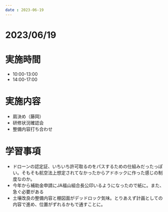 ```yaml
---
date : 2023-06-19
---
```


# 2023/06/19

# 実施時間
- 10:00-13:00
- 14:00-17:00

# 実施内容
- 肩決め（藤岡）
- 研修状況確認会
- 整備内容打ち合わせ

# 学習事項
- ドローンの認定証、いちいち許可取るのをパスするための仕組みだったっぽい。そもそも航空法上想定されてなかったからアドホックに作った感じの制度なのか。
- 今年から補助金申請にJA福山組合長公印いるようになったので紙に。また、急ぐ必要がある
- 土壌改良の整備内容と棚図面がデッドロック気味。とりあえず計画としての内容で進め、位置がずれるかもで通すことに。
